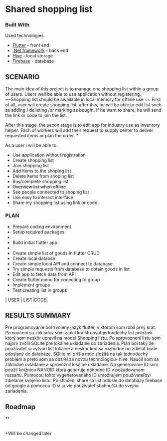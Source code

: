 <!-- ABOUT THE PROJECT -->
# Shared shopping list

### Built With

Used technologies

* [Flutter](https://flutter.dev/) - front end
* [.Net framework](https://dotnet.microsoft.com/en-us/) - back end
* [Hive](https://pub.dev/packages/hive) - local storage
* [Firebase](firebase.google.com) - database

<!-- USAGE EXAMPLES -->
## SCENARIO

The main idea of this project is to manage one shopping list within a group of users. 
Users well be able to use application without registering. 
~~Shopping list should be awailable in local memory for offline use ~~
First of all, user will create shopping list, after this, he will be able to edit list such as adding / delleting /or marking as bought. 
If he want to share, he will send the link or code to join the list. 

After this stage, the secon stage is to edit app for industry use as inventory helper. Each of workers will add their request to supply center to deliver requested items or plan the order. *

As a user i will be able to:

* Use application without registration
* Create shopping list
* Join shopping list
* Add items to the shoping list
* Delete items from shoping list
* Buy/complete shopping list
* ~~Overview list when offline~~
* See people connected to shoping list
* Use easy to interact interface 
* Share my shopping list using link or code

### PLAN

* Prepare coding environment
* Setup required packages
* 
* Build initial flutter app
*   
* Create simple list of goods in flutter CRUD
* Create local databse
* Create simple local API and connect to database 
* Try simple requests from database to obtain goods in list
* Edit app to fetch data from API
* Create flutter menu for conecting to group
* Implement groups 
* Test creating list in groups

| USER  | LIST|CODE|

## RESULTS SUMMARY

Pre programovanie bol zvoleny jazyk flutter, v ktorom som robil prvý krát. Po naučení sa základov som začal konštruovať jednoduchý list položiek ktorý som neskôr upravil na model Shopping listu. Po sprovoznení listu som najprv zvolil SQLite pre lokálne ukladanie do zariadenia. Plán bol taký že používateľ si vytvorí list lokálne a  neskor ked sa rozhodne ho zdielať bude odoslaný do databáze. SQlite mi prišla moc zložitá na tak jednoduchý problém a preto som sa obzrel za novou technologiou- hive. Naučil som sa základné ovládanie a sprovoznil lokálne ukladanie. Na generovanie ID som použil knižnicu NANOID ktorá generuje náhodné ID v požadovanom rozsahu. Pomocou tohto vygenerovanáho ID umožnujem používateľovi zdielanie svojeho listu. Po stlačení share sa list odlošle do databázy firebase od google a pomocou ID si ju vie používateľ stiahnu%t do svojho zariadenia.

<!-- ROADMAP  -->
## Roadmap
**
<!-- 
- [x] Add Changelog
- [ ] Multi-language Support
    - [ ] Chinese
    - [ ] Spanish

    -->
    
## 
*Will be changed later
